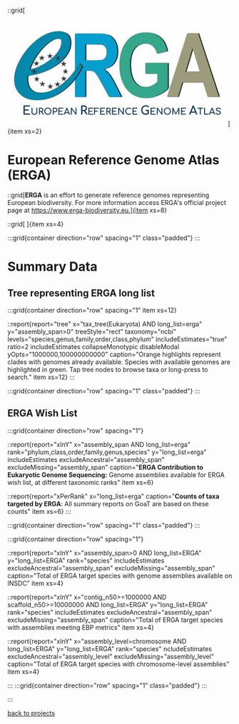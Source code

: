 
::grid[![GoaT](/static/images/ERGA_logo_rect.jpg)]{item xs=2}

# European Reference Genome Atlas (ERGA)


::grid[**ERGA** is an effort to generate reference genomes representing European biodiversity. For more information access ERGA's official project page at https://www.erga-biodiversity.eu.]{item xs=8}

::grid[ ]{item xs=4}


:::grid{container direction="row" spacing="1" class="padded"}
:::

# Summary Data

## Tree representing ERGA long list

:::grid{container direction="row" spacing="1" item xs=12}

::report{report="tree" x="tax_tree(Eukaryota) AND long_list=erga" y="assembly_span>0" treeStyle="rect" taxonomy="ncbi" levels="species,genus,family,order,class,phylum" includeEstimates="true" ratio=2 includeEstimates collapseMonotypic disableModal yOpts="1000000,100000000000" caption="Orange highlights represent clades with genomes already available. Species with available genomes are highlighted in green. Tap tree nodes to browse taxa or long-press to search." item xs=12}
:::


:::grid{container direction="row" spacing="1" class="padded"}
:::

## ERGA Wish List
:::grid{container direction="row" spacing="1"}

::report{report="xInY" x="assembly_span AND long_list=erga" rank="phylum,class,order,family,genus,species" y="long_list=erga" includeEstimates excludeAncestral="assembly_span" excludeMissing="assembly_span" caption="**ERGA Contribution to Eukaryotic Genome Sequencing:** Genome assemblies available for ERGA wish list, at different taxonomic ranks" item xs=6}

::report{report="xPerRank" x="long_list=erga" caption="**Counts of taxa targeted by ERGA**: All summary reports on GoaT are based on these counts" item xs=6}
:::


:::grid{container direction="row" spacing="1" class="padded"}
:::

:::grid{container direction="row" spacing="1"}

::report{report="xInY" x="assembly_span>0 AND long_list=ERGA" y="long_list=ERGA" rank="species" includeEstimates excludeAncestral="assembly_span" excludeMissing="assembly_span" caption="Total of ERGA target species with genome assemblies available on INSDC" item xs=4}

::report{report="xInY" x="contig_n50>=1000000 AND scaffold_n50>=10000000 AND long_list=ERGA" y="long_list=ERGA" rank="species" includeEstimates excludeAncestral="assembly_span" excludeMissing="assembly_span" caption="Total of ERGA target species with assemblies meeting EBP metrics" item xs=4}

::report{report="xInY" x="assembly_level=chromosome AND long_list=ERGA" y="long_list=ERGA" rank="species" ncludeEstimates excludeAncestral="assembly_level" excludeMissing="assembly_level" caption="Total of ERGA target species with chromosome-level assemblies" item xs=4}

:::
:::grid{container direction="row" spacing="1" class="padded"}
:::


:::


[back to projects](/projects)
